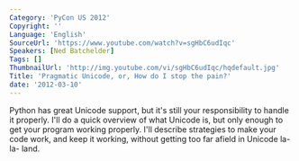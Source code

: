 ```yaml
---
Category: 'PyCon US 2012'
Copyright: ''
Language: 'English'
SourceUrl: 'https://www.youtube.com/watch?v=sgHbC6udIqc'
Speakers: [Ned Batchelder]
Tags: []
ThumbnailUrl: 'http://img.youtube.com/vi/sgHbC6udIqc/hqdefault.jpg'
Title: 'Pragmatic Unicode, or, How do I stop the pain?'
date: '2012-03-10'
---
```

Python has great Unicode support, but it's still your responsibility to handle
it properly. I'll do a quick overview of what Unicode is, but only enough to
get your program working properly. I'll describe strategies to make your code
work, and keep it working, without getting too far afield in Unicode la-la-
land.
